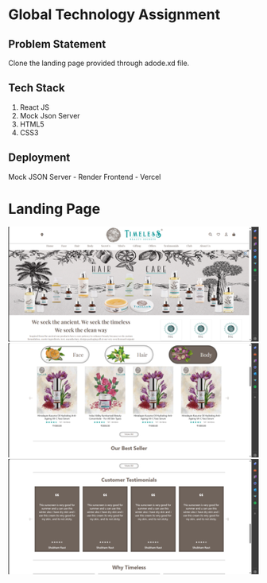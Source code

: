 # Global Technology Assignment
## Problem Statement
Clone the landing page provided through adode.xd file.

## Tech Stack
1. React JS
2. Mock Json Server
3. HTML5
4. CSS3

## Deployment 
Mock JSON Server - Render
Frontend - Vercel

# Landing Page
![Home](https://github.com/ShubhamRaut187/global-tech/blob/main/src/Photos/H1.png?raw=true)
![Home](https://github.com/ShubhamRaut187/global-tech/blob/main/src/Photos/H2.png?raw=true)
![Home](https://github.com/ShubhamRaut187/global-tech/blob/main/src/Photos/H3.png?raw=true)
